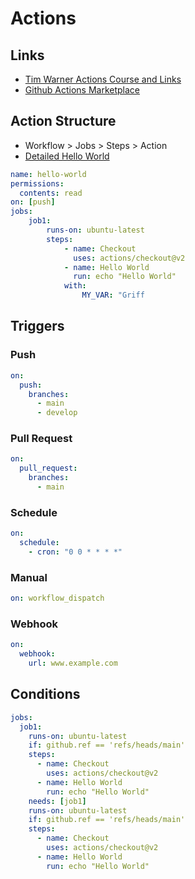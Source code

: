 # Actions

## Links

- [Tim Warner Actions Course and Links](https://github.com/timothywarner/actions-cert-prep)
- [Github Actions Marketplace](https://github.com/marketplace?type=actions)

## Action Structure

- Workflow > Jobs > Steps > Action
- [Detailed Hello World](hello-world.yml)

```yaml
name: hello-world
permissions:
  contents: read
on: [push]
jobs:
    job1:
        runs-on: ubuntu-latest
        steps:
            - name: Checkout
              uses: actions/checkout@v2
            - name: Hello World
              run: echo "Hello World"
            with:
                MY_VAR: "Griff
```

## Triggers

### Push

```yaml
on:
  push:
    branches:
      - main
      - develop
```

### Pull Request

```yaml
on:
  pull_request:
    branches:
      - main
```

### Schedule

```yaml
on:
  schedule:
    - cron: "0 0 * * * *"
```

### Manual

```yaml
on: workflow_dispatch
```

### Webhook

```yaml
on:
  webhook:
    url: www.example.com
```

## Conditions

```yaml
jobs:
  job1:
    runs-on: ubuntu-latest
    if: github.ref == 'refs/heads/main'
    steps:
      - name: Checkout
        uses: actions/checkout@v2
      - name: Hello World
        run: echo "Hello World"
    needs: [job1]
    runs-on: ubuntu-latest
    if: github.ref == 'refs/heads/main'
    steps:
      - name: Checkout
        uses: actions/checkout@v2
      - name: Hello World
        run: echo "Hello World"
```

